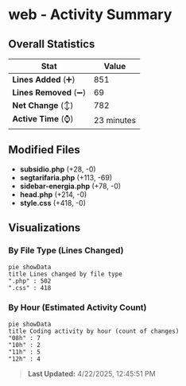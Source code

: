 # web - Activity Summary 

## Overall Statistics

| Stat                   | Value                                                             |
| ---------------------- | ----------------------------------------------------------------- |
| **Lines Added** (➕)   | 851                                          |
| **Lines Removed** (➖) | 69                                        |
| **Net Change** (↕)    | 782                |
| **Active Time** (⌚)   | 23 minutes |


## Modified Files
- **subsidio.php** (+28, -0)
- **segtarifaria.php** (+113, -69)
- **sidebar-energia.php** (+78, -0)
- **head.php** (+214, -0)
- **style.css** (+418, -0)

## Visualizations

### By File Type (Lines Changed)

```mermaid
pie showData
title Lines changed by file type
".php" : 502
".css" : 418
```

### By Hour (Estimated Activity Count)

```mermaid
pie showData
title Coding activity by hour (count of changes)
"08h" : 7
"10h" : 2
"11h" : 5
"12h" : 4
```


> **Last Updated:** 4/22/2025, 12:45:51 PM
